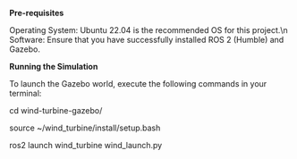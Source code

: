 **Pre-requisites**

Operating System: Ubuntu 22.04 is the recommended OS for this project.\n
Software: Ensure that you have successfully installed ROS 2 (Humble) and Gazebo.

**Running the Simulation**

To launch the Gazebo world, execute the following commands in your terminal:

cd wind-turbine-gazebo/

source ~/wind_turbine/install/setup.bash

ros2 launch wind_turbine wind_launch.py
